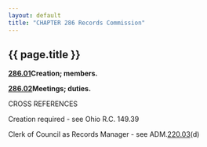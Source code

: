```yaml
---
layout: default 
title: "CHAPTER 286 Records Commission"
---
```


{{ page.title }}
----------------

[**286.01**](1ab6e08b.html)**Creation; members.**

[**286.02**](1abc32fe.html)**Meetings; duties.**

CROSS REFERENCES

Creation required - see Ohio R.C. 149.39

Clerk of Council as Records Manager - see ADM.[220.03](169e5e6b.html)(d)
